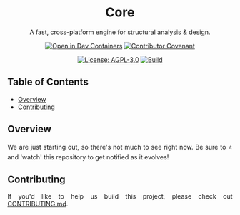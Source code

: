 <div align="center">
  <h1>Core</h1>
  <p>A fast, cross-platform engine for structural analysis & design.</p>

  [![Open in Dev Containers](https://img.shields.io/static/v1?label=Dev%20Containers&message=Open&color=blue&logo=visualstudiocode)](https://vscode.dev/redirect?url=vscode://ms-vscode-remote.remote-containers/cloneInVolume?url=https://github.com/calcpadstudio/core)
  [![Contributor Covenant](https://img.shields.io/badge/Contributor%20Covenant-2.0-4baaaa.svg)](code_of_conduct.md)

  [![License: AGPL-3.0](https://img.shields.io/badge/License-AGPL--3.0-blueviolet)](https://choosealicense.com/licenses/agpl-3.0/)
  [![Build](https://github.com/calcpadstudio/core/actions/workflows/build.yml/badge.svg)](https://github.com/jamesbayley/calcpadstudio/core/actions/workflows/build.yml)
</div>

## Table of Contents

- [Overview](#overview)
- [Contributing](#contributing)

## Overview

<p align="justify">
  We are just starting out, so there's not much to see right now. Be sure to ⭐️ and 'watch' this repository to get notified as it evolves!
</p>

## Contributing

<p align="justify">
  If you'd like to help us build this project, please check out <a href="./CONTRIBUTING.md" target="_blank">CONTRIBUTING.md</a>.
</p>
